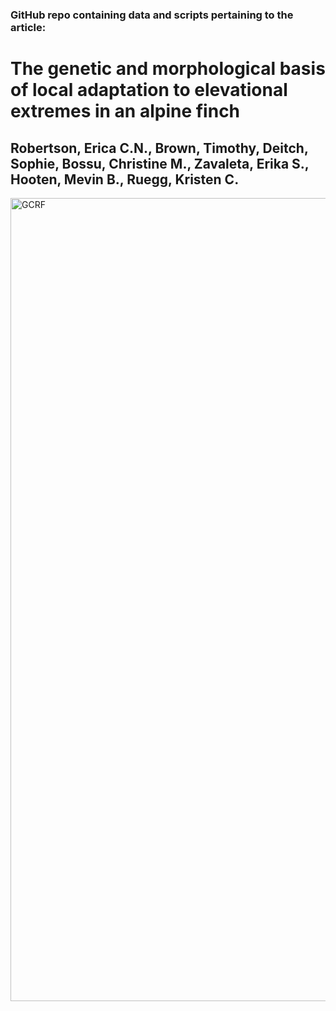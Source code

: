 ### GitHub repo containing data and scripts pertaining to the article:
# The genetic and morphological basis of local adaptation to elevational extremes in an alpine finch

## Robertson, Erica C.N., Brown, Timothy, Deitch, Sophie, Bossu, Christine M., Zavaleta, Erika S., Hooten, Mevin B., Ruegg, Kristen C.

<img width="1640" height="1285" alt="GCRF" src="https://github.com/user-attachments/assets/3e975790-2f23-4472-b2fc-2b63682d1bba" />



